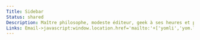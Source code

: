 ```yaml
---
Title: Sidebar
Status: shared
Description: Maître philosophe, modeste éditeur, geek à ses heures et parfois développeur web. Aime le thé noir et le riz cantonnais.
Links: Email->javascript:window.location.href='mailto:'+['yomli','yom.li'].join('@') | DM->https://twitter.com/messages/compose?recipient_id=218543902 | Pourboire->https://paypal.me/GuillaumeLitaudon
---
```


